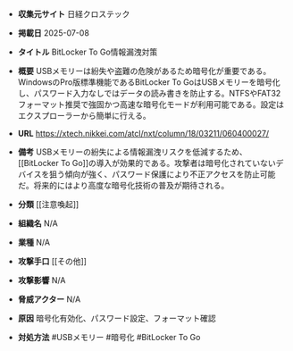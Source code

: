 - **収集元サイト**
日経クロステック

- **掲載日**
2025-07-08

- **タイトル**
BitLocker To Go情報漏洩対策

- **概要**
USBメモリーは紛失や盗難の危険があるため暗号化が重要である。WindowsのPro版標準機能であるBitLocker To GoはUSBメモリーを暗号化し、パスワード入力なしではデータの読み書きを防止する。NTFSやFAT32フォーマット推奨で強固かつ高速な暗号化モードが利用可能である。設定はエクスプローラーから簡単に行える。

- **URL**
https://xtech.nikkei.com/atcl/nxt/column/18/03211/060400027/

- **備考**
USBメモリーの紛失による情報漏洩リスクを低減するため、[[BitLocker To Go]]の導入が効果的である。攻撃者は暗号化されていないデバイスを狙う傾向が強く、パスワード保護により不正アクセスを防止可能だ。将来的にはより高度な暗号化技術の普及が期待される。

- **分類**
[[注意喚起]]

- **組織名**
N/A

- **業種**
N/A

- **攻撃手口**
[[その他]]

- **攻撃影響**
N/A

- **脅威アクター**
N/A

- **原因**
暗号化有効化、パスワード設定、フォーマット確認

- **対処方法**
#USBメモリー #暗号化 #BitLocker To Go
